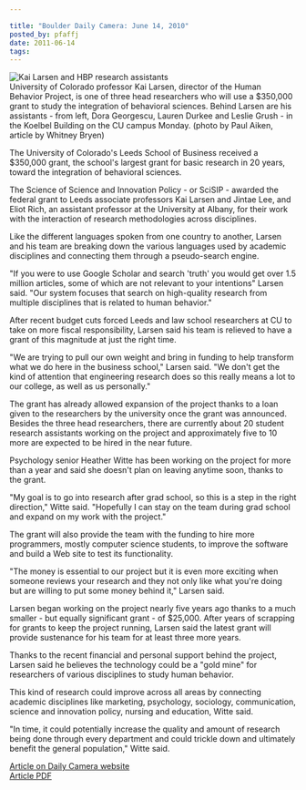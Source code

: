 ```yaml
---

title: "Boulder Daily Camera: June 14, 2010"
posted_by: pfaffj
date: 2011-06-14
tags: 
---
```


<p><img alt="Kai Larsen and HBP research assistants" src="http://128.138.178.33/sites/default/files/daily%20camera%20picture.jpg"/><br/>
  University of Colorado professor Kai Larsen, director of the Human Behavior Project, is one of three head researchers who will use a $350,000 grant to study the integration of behavioral sciences. Behind Larsen are his assistants - from left, Dora Georgescu, Lauren Durkee and Leslie Grush - in the Koelbel Building on the CU campus Monday. (photo by Paul Aiken, article by Whitney Bryen)</p>
<p>The University of Colorado's Leeds School of Business received a $350,000 grant, the school's largest grant for basic research in 20 years, toward the integration of behavioral sciences.</p>
<p>The Science of Science and Innovation Policy - or SciSIP - awarded the federal grant to Leeds associate professors Kai Larsen and Jintae Lee, and Eliot Rich, an assistant professor at the University at Albany, for their work with the interaction of research methodologies across disciplines.</p>
<p>Like the different languages spoken from one country to another, Larsen and his team are breaking down the various languages used by academic disciplines and connecting them through a pseudo-search engine.</p>
<p>"If you were to use Google Scholar and search 'truth' you would get over 1.5 million articles, some of which are not relevant to your intentions" Larsen said. "Our system focuses that search on high-quality research from multiple disciplines that is related to human behavior."</p>
<p>After recent budget cuts forced Leeds and law school researchers at CU to take on more fiscal responsibility, Larsen said his team is relieved to have a grant of this magnitude at just the right time.</p>
<p>"We are trying to pull our own weight and bring in funding to help transform what we do here in the business school," Larsen said. "We don't get the kind of attention that engineering research does so this really means a lot to our college, as well as us personally."</p>
<p>The grant has already allowed expansion of the project thanks to a loan given to the researchers by the university once the grant was announced. Besides the three head researchers, there are currently about 20 student research assistants working on the project and approximately five to 10 more are expected to be hired in the near future.</p>
<p>Psychology senior Heather Witte has been working on the project for more than a year and said she doesn't plan on leaving anytime soon, thanks to the grant.</p>
<p>"My goal is to go into research after grad school, so this is a step in the right direction," Witte said. "Hopefully I can stay on the team during grad school and expand on my work with the project."</p>
<p>The grant will also provide the team with the funding to hire more programmers, mostly computer science students, to improve the software and build a Web site to test its functionality.</p>
<p>"The money is essential to our project but it is even more exciting when someone reviews your research and they not only like what you're doing but are willing to put some money behind it," Larsen said.</p>
<p>Larsen began working on the project nearly five years ago thanks to a much smaller - but equally significant grant - of $25,000. After years of scrapping for grants to keep the project running, Larsen said the latest grant will provide sustenance for his team for at least three more years.</p>
<p>Thanks to the recent financial and personal support behind the project, Larsen said he believes the technology could be a "gold mine" for researchers of various disciplines to study human behavior.</p>
<p>This kind of research could improve across all areas by connecting academic disciplines like marketing, psychology, sociology, communication, science and innovation policy, nursing and education, Witte said.</p>
<p>"In time, it could potentially increase the quality and amount of research being done through every department and could trickle down and ultimately benefit the general population," Witte said.</p>
<p><a href="http://www.dailycamera.com/news/ci_15293391">Article on Daily Camera website</a><br/>
<a href="http://behavior.colorado.edu/sites/default/files/DailyCamera061410.pdf">Article PDF</a></p>
    
